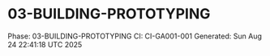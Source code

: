 # 03-BUILDING-PROTOTYPING
Phase: 03-BUILDING-PROTOTYPING
CI: CI-GA001-001
Generated: Sun Aug 24 22:41:18 UTC 2025

